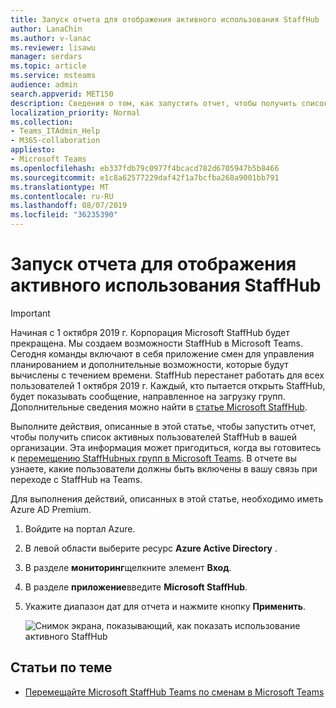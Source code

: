 ```yaml
---
title: Запуск отчета для отображения активного использования StaffHub
author: LanaChin
ms.author: v-lanac
ms.reviewer: lisawu
manager: serdars
ms.topic: article
ms.service: msteams
audience: admin
search.appverid: MET150
description: Сведения о том, как запустить отчет, чтобы получить список активных пользователей StaffHub в вашей организации.
localization_priority: Normal
ms.collection:
- Teams_ITAdmin_Help
- M365-collaboration
appliesto:
- Microsoft Teams
ms.openlocfilehash: eb337fdb79c0977f4bcacd782d6705947b5b8466
ms.sourcegitcommit: e1c8a62577229daf42f1a7bcfba268a9001bb791
ms.translationtype: MT
ms.contentlocale: ru-RU
ms.lasthandoff: 08/07/2019
ms.locfileid: "36235390"
---
```

# <a name="run-a-report-to-show-active-staffhub-usage"></a>Запуск отчета для отображения активного использования StaffHub

> [!IMPORTANT]
> Начиная с 1 октября 2019 г. Корпорация Microsoft StaffHub будет прекращена. Мы создаем возможности StaffHub в Microsoft Teams. Сегодня команды включают в себя приложение смен для управления планированием и дополнительные возможности, которые будут вычислены с течением времени. StaffHub перестанет работать для всех пользователей 1 октября 2019 г. Каждый, кто пытается открыть StaffHub, будет показывать сообщение, направленное на загрузку групп. Дополнительные сведения можно найти в [статье Microsoft StaffHub](microsoft-staffhub-to-be-retired.md).  

Выполните действия, описанные в этой статье, чтобы запустить отчет, чтобы получить список активных пользователей StaffHub в вашей организации. Эта информация может пригодиться, когда вы готовитесь к [перемещению StaffHubных групп в Microsoft Teams](move-staffhub-teams-to-shifts-in-teams.md). В отчете вы узнаете, какие пользователи должны быть включены в вашу связь при переходе с StaffHub на Teams.

Для выполнения действий, описанных в этой статье, необходимо иметь Azure AD Premium.

1. Войдите на портал Azure.
2. В левой области выберите ресурс **Azure Active Directory** .
3. В разделе **мониторинг**щелкните элемент **Вход**.
4. В разделе **приложение**введите **Microsoft StaffHub**.
5. Укажите диапазон дат для отчета и нажмите кнопку **Применить**. 

    ![Снимок экрана, показывающий, как показать использование активного StaffHub](../../media/staffhub-active-usage-report.png)

## <a name="related-topics"></a>Статьи по теме

- [Перемещайте Microsoft StaffHub Teams по сменам в Microsoft Teams](move-staffhub-teams-to-shifts-in-teams.md)
